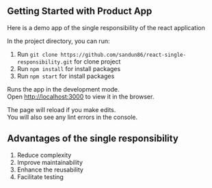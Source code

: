 ## Getting Started with Product App

Here is a demo app of the single responsibility of the react application


In the project directory, you can run:

1. Run `git clone https://github.com/sandun86/react-single-responsibility.git` for clone project
2. Run `npm install` for install packages
3. Run `npm start` for install packages

Runs the app in the development mode.\
Open [http://localhost:3000](http://localhost:3000) to view it in the browser.

The page will reload if you make edits.\
You will also see any lint errors in the console.

## Advantages of the single responsibility
1. Reduce complexity
2. Improve maintainability
3. Enhance the reusability
4. Facilitate testing
